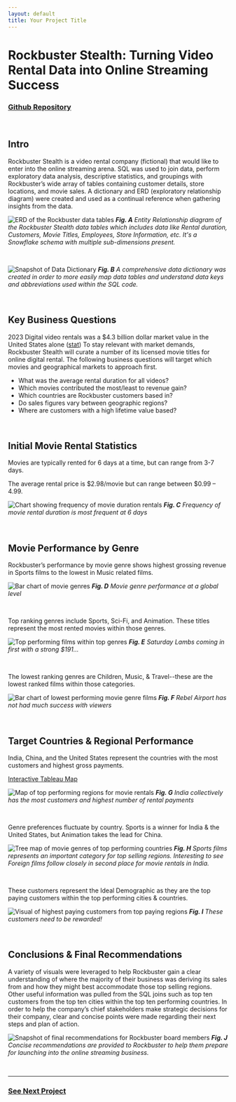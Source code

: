```yaml
---
layout: default
title: Your Project Title
---
```

# Rockbuster Stealth: Turning Video Rental Data into Online Streaming Success

### [Github Repository](https://github.com/kirstencurrie/cf_rockbuster)

<br>

## Intro

Rockbuster Stealth is a video rental company (fictional) that would like to enter into the online streaming arena. SQL was used to join data, perform exploratory data analysis, descriptive statistics, and groupings with Rockbuster’s wide array of tables containing customer details, store locations, and movie sales. A dictionary and ERD (exploratory relationship diagram) were created and used as a continual reference when gathering insights from the data.

![ERD of the Rockbuster data tables](assets/img/rockbuster_erd.png)
***Fig. A*** *Entity Relationship diagram of the Rockbuster Stealth data tables which includes data like Rental duration, Customers, Movie Titles, Employees, Store Information, etc. It's a Snowflake schema with multiple sub-dimensions present.*

<br>

![Snapshot of Data Dictionary](assets/img/rockbuster_data-dictionary.png)
***Fig. B*** *A comprehensive data dictionary was created in order to more easily map data tables and understand data keys and abbreviations used within the SQL code.*

<br>


## Key Business Questions

2023 Digital video rentals was a $4.3 billion dollar market value in the United States alone ([stat](https://www.statista.com/statistics/690368/movie-rental-revenue/)) To stay relevant with market demands, Rockbuster Stealth will curate a number of its licensed movie titles for online digital rental. The following business questions will target which movies and geographical markets to approach first.

- What was the average rental duration for all videos? 
- Which movies contributed the most/least to revenue gain? 
- Which countries are Rockbuster customers based in? 
- Do sales figures vary between geographic regions? 
- Where are customers with a high lifetime value based?

<br>

## Initial Movie Rental Statistics

Movies are typically rented for 6 days at a time, but can range from 3-7 days.

The average rental price is $2.98/movie but can range between $0.99 – 4.99.

![Chart showing frequency of movie duration rentals](assets/img/rockbuster_rental-frequency.png)
***Fig. C*** *Frequency of movie rental duration is most frequent at 6 days*

<br>

## Movie Performance by Genre

Rockbuster’s performance by movie genre shows highest grossing revenue in Sports films to the lowest in Music related films.

![Bar chart of movie genres](assets/img/rockbuster_genre-performance.png)
***Fig. D*** *Movie genre performance at a global level*

<br>

Top ranking genres include Sports, Sci-Fi, and Animation. These titles represent the most rented movies within those genres.

![Top performing films within top genres](assets/img/rockbuster_global-genres.png)
***Fig. E*** *Saturday Lambs coming in first with a strong $191...*

<br>

The lowest ranking genres are Children, Music, & Travel--these are the lowest ranked films within those categories.

![Bar chart of lowest performing movie genre films](assets/img/rockbuster_low-rank-genres.png)
***Fig. F*** *Rebel Airport has not had much success with viewers*

<br>

## Target Countries & Regional Performance

India, China, and the United States represent the countries with the most customers and highest gross payments.

[Interactive Tableau Map](https://public.tableau.com/app/profile/kirsten.currie/viz/RockbusterCustomerPaymentTotalsbyCountry/CustomerPayments?publish=yes)

![Map of top performing regions for movie rentals](assets/img/rockbuster_map.png)
***Fig. G*** *India collectively has the most customers and highest number of rental payments*

<br>

Genre preferences fluctuate by country. Sports is a winner for India & the United States, but Animation takes the lead for China.

![Tree map of movie genres of top performing countries](assets/img/rockbuster_treemap.png)
***Fig. H*** *Sports films represents an important category for top selling regions. Interesting to see Foreign films follow closely in second place for movie rentals in India.*

<br>

These customers represent the Ideal Demographic as they are the top paying customers within the top performing cities & countries.

![Visual of highest paying customers from top paying regions](assets/img/rockbuster_top-customers.png)
***Fig. I*** *These customers need to be rewarded!*

<br>

## Conclusions & Final Recommendations

A variety of visuals were leveraged to help Rockbuster gain a clear understanding of where the majority of their business was deriving its sales from and how they might best accommodate those top selling regions. Other useful information was pulled from the SQL joins such as top ten customers from the top ten cities within the top ten performing countries. In order to help the company’s chief stakeholders make strategic decisions for their company, clear and concise points were made regarding their next steps and plan of action.

![Snapshot of final recommendations for Rockbuster board members](assets/img/rockbuster_conclusions-recommendations.png)
***Fig. J*** *Concise recommendations are provided to Rockbuster to help them prepare for launching into the online streaming business.*

<br>

---

### [See Next Project](project4.md)

